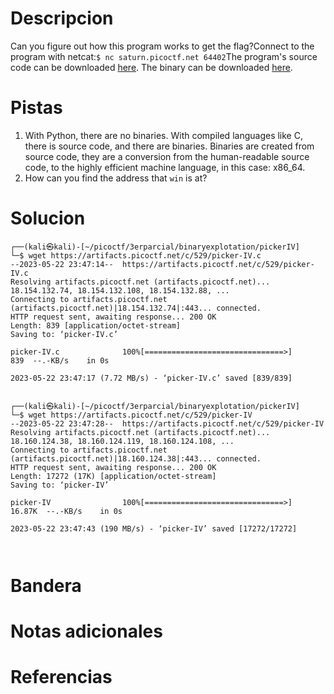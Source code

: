 # Descripcion
Can you figure out how this program works to get the flag?Connect to the program with netcat:`$ nc saturn.picoctf.net 64402`The program's source code can be downloaded [here](https://artifacts.picoctf.net/c/529/picker-IV.c). The binary can be downloaded [here](https://artifacts.picoctf.net/c/529/picker-IV).

# Pistas
1. With Python, there are no binaries. With compiled languages like C, there is source code, and there are binaries. Binaries are created from source code, they are a conversion from the human-readable source code, to the highly efficient machine language, in this case: x86_64.
2. How can you find the address that `win` is at?


# Solucion
```
┌──(kali㉿kali)-[~/picoctf/3erparcial/binaryexplotation/pickerIV]
└─$ wget https://artifacts.picoctf.net/c/529/picker-IV.c
--2023-05-22 23:47:14--  https://artifacts.picoctf.net/c/529/picker-IV.c
Resolving artifacts.picoctf.net (artifacts.picoctf.net)... 18.154.132.74, 18.154.132.108, 18.154.132.88, ...
Connecting to artifacts.picoctf.net (artifacts.picoctf.net)|18.154.132.74|:443... connected.
HTTP request sent, awaiting response... 200 OK
Length: 839 [application/octet-stream]
Saving to: ‘picker-IV.c’

picker-IV.c              100%[===============================>]     839  --.-KB/s    in 0s      

2023-05-22 23:47:17 (7.72 MB/s) - ‘picker-IV.c’ saved [839/839]

                                                                                                 
┌──(kali㉿kali)-[~/picoctf/3erparcial/binaryexplotation/pickerIV]
└─$ wget https://artifacts.picoctf.net/c/529/picker-IV  
--2023-05-22 23:47:28--  https://artifacts.picoctf.net/c/529/picker-IV
Resolving artifacts.picoctf.net (artifacts.picoctf.net)... 18.160.124.38, 18.160.124.119, 18.160.124.108, ...
Connecting to artifacts.picoctf.net (artifacts.picoctf.net)|18.160.124.38|:443... connected.
HTTP request sent, awaiting response... 200 OK
Length: 17272 (17K) [application/octet-stream]
Saving to: ‘picker-IV’

picker-IV                100%[===============================>]  16.87K  --.-KB/s    in 0s      

2023-05-22 23:47:43 (190 MB/s) - ‘picker-IV’ saved [17272/17272]



```

# Bandera


# Notas adicionales


# Referencias
